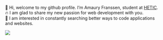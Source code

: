 👋 Hi, welcome to my github profile. I’m Amaury Franssen, student at <a href="https://www.hetic.net/">HETIC</a>.<br/> 
🔥 I am glad to share my new passion for web development with you.<br/>
👀 I am interested in constantly searching better ways to code applications and websites.<br/>
   
<a href="https://github.com/ExploryKod/github-readme-stats">
 <img align="left" src="https://github-readme-stats.vercel.app/api/top-langs/?username=ExploryKod&layout=compact&langs_count=10&hide=html,css">
</a>

<!---
ExploryKod/ExploryKod is a ✨ special ✨ repository because its `README.md` (this file) appears on your GitHub profile.
You can click the Preview link to take a look at your changes.
--->
